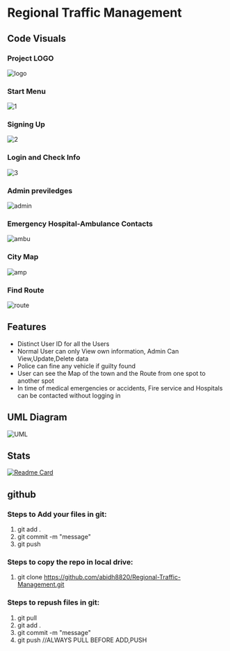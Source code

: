 # Regional Traffic Management

## Code Visuals

### Project LOGO
![logo](https://user-images.githubusercontent.com/83116065/139806830-870b3851-ba47-437a-8ac4-33db5c7f3297.JPG)


### Start Menu
![1](https://user-images.githubusercontent.com/83116065/139806961-944ff535-7b3f-45e2-b631-1ba3df9ece54.JPG)


### Signing Up
![2](https://user-images.githubusercontent.com/83116065/139807038-00dc2084-df74-4440-ab62-5e94b61573bb.JPG)


### Login and Check Info
![3](https://user-images.githubusercontent.com/83116065/139807131-ae0d4d3c-aaa5-402a-9605-a54f419a9eab.JPG)


### Admin previledges
![admin](https://user-images.githubusercontent.com/83116065/139807221-677c21e9-abe1-433d-921f-0955f4085daa.JPG)


### Emergency Hospital-Ambulance Contacts
![ambu](https://user-images.githubusercontent.com/83116065/139807411-958da765-1ef3-4a81-8d16-e05778a4478f.JPG)


### City Map
![amp](https://user-images.githubusercontent.com/83116065/139807494-0319c313-4e3e-47e9-acf8-82d56d34a30a.JPG)


### Find Route
![route](https://user-images.githubusercontent.com/83116065/139807544-102facc3-07c4-4d65-aa51-42e3783ebeb9.JPG)


## Features
- Distinct User ID for all the Users
- Normal User can only View own information, Admin Can View,Update,Delete data
- Police can fine any vehicle if guilty found
- User can see the Map of the town and the Route from one spot to another spot
- In time of medical emergencies or accidents, Fire service and Hospitals can be contacted without logging in


## UML Diagram
![UML](https://user-images.githubusercontent.com/83116065/140457480-e9547990-5410-4a74-bc69-88572383139f.png)


## Stats
[![Readme Card](https://github-readme-stats.vercel.app/api/pin/?username=Sheikh-Tafsir&repo=Regional-Traffic-Management)](https://github.com/anuraghazra/github-readme-stats)


## github

### Steps to Add your files in git:
1. git add .
2. git commit -m "message"
3. git push


### Steps to copy the repo in local drive:
1. git clone https://github.com/abidh8820/Regional-Traffic-Management.git


### Steps to repush files in git:
1. git pull
2. git add .
3. git commit -m "message"
4. git push
//ALWAYS PULL BEFORE ADD,PUSH
